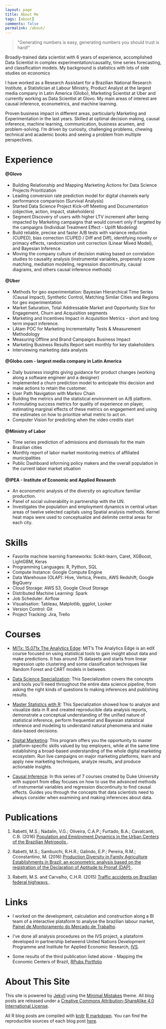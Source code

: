 ```yaml
---
layout: page
title: About Me
tags: [about]
comments: false
permalink: /about/
---
```


> "Generating numbers is easy, generating numbers you should trust is hard!" 

Broadly-trained data scientist with 6 years of experience, accomplished Data Scientist in complex experimentation/causality, time series forecasting, and classification models. My background is statistics with lots of side studies on economics

I have worked as a Research Assistant for a Brazilian National Research Institute, a Statistician at Labour Ministry, Product Analyst at the largest media company in Latin America (Globo), Marketing Scientist at Uber and currently working as Data Scientist at Glovo. My main areas of interest are causal inference, econometrics, and machine learning.

Proven business impact in different areas, particularly Marketing and Experimentation in the last years. Skilled at optimal decision making, causal inference, machine learning, communication, business acumen, and problem-solving. I’m driven by curiosity, challenging problems, chewing technical and academic books and seeing a problem from multiple perspectives.

Experience
============

#### @Glovo

* Building Relationship and Mapping Marketing Actions for Data Science Projects Prioritization
* Leading conversion rate prediction model for digital channels early performance comparison (Survival Analysis)
* Started Data Science Project Kick-off Meeting and Documentation (objective, action, impact, stakeholders)
* Segment Discovery of users with higher LTV increment after being impacted by Marketing campaigns that would convert only if targeted by the campaigns (Individual Treatment Effect - Uplift Modeling)
* Build reliable, precise and faster A/B tests with variance reduction (CUPED), bias correction (CUPED / Diff and Diff), identifying novelty or primacy effects, randomization unit correction (Linear Mixed Model), and Bayesian Inference.
* Moving the company culture of decision making based on correlation studies to causality analysis (instrumental variables, propensity score matching, mediation modeling, regression discontinuity, causal diagrams, and others causal inference methods)

#### @Uber 

* Methods for geo experimentation: Bayesian Hierarchical Time Series (Causal Impact), Synthetic Control, Matching Similar Cities and Regions for geo experimentation
* Market Saturation, Total Addressable Market and Opportunity Size for Engagement, Churn and Acquisition segments
* Marketing and Incentives Impact in Acquisition Metrics - short and long term impact inference.
* LAtam POC for Marketing Incrementality Tests & Measurement Methodology
* Measuring Offline and Brand Campaigns Business Impact
* Marketing Business Results Report sent monthly for key stakeholders
* Interviewing marketing data analysts

#### @Globo.com - largest media company in Latin America

* Daily business insights giving guidance for product changes (working along a software engineer and a designer)
* Implemented a churn prediction model to anticipate this decision and make actions to retain the customer.
* User Path Navigation with Markov Chain
* Building the metrics and the statistical environment on A/B platform.
* Formulating success metrics for quality of experience on player, estimating marginal effects of these metrics on engagement and using the estimates on how to prioritize what metric to act on.
* Computer Vision for predicting when the video credits start 

#### @Ministry of Labor

* Time series prediction of admissions and dismissals for the main Brazilian cities
* Monthly report of labor market monitoring metrics of affiliated municipalities
* Public Dashboard informing policy makers and the overall population in the current labor market situation

#### @IPEA - Institute of Economic and Applied Research

* An econometric analysis of the diversity on agriculture familiar production.
* Panel of social vulnerability in partnership with the UN.
* Investigates the population and employment dynamics in central urban areas of twelve selected capitals using Spatial analysis methods. Kernel heat maps were used to conceptualize and delimite central areas for each city.

Skills
============

* Favorite machine learning frameworks: Scikit-learn, Caret, XGBoost, LightGBM, Keras
* Programming Languages: R, Python, SQL
* Compute Instance: Google Compute Engine
* Data Warehouse (OLAP): Hive, Vertica, Presto, AWS Redshift, Google BigQuery
* Cloud Storage: AWS S3, Google Cloud Storage
* Distributed Machine Learning: Spark
* Job Scheduler: Airflow
* Visualisation: Tableau, Matplotlib, ggplot, Looker
* Version Control: Git
* Project Tracking: Jira, Trello

Courses
============

* [MITx: 15.071x The Analytics Edge](https://www.edx.org/course/analytics-edge-mitx-15-071x-2): MIT’s The Analytics Edge is an edX course focused on using statistical tools to gain insight about data and make predictions. It has around 75 datasets and starts from linear regression upto clustering and some classification techniques like Random Forest and CART models in between.

* [Data Science Specialization](https://www.coursera.org/specializations/jhu-data-science): This Specialization covers the concepts and tools you'll need throughout the entire data science pipeline, from asking the right kinds of questions to making inferences and publishing results.

* [Master Statistics with R](https://www.coursera.org/specializations/statistics): This Specialization showed how to analyze and visualize data in R and created reproducible data analysis reports, demonstrate a conceptual understanding of the unified nature of statistical inference, perform frequentist and Bayesian statistical inference and modeling to understand natural phenomena and make data-based decisions.

* [Digital Marketing](https://in.udacity.com/course/digital-marketing-nanodegree--nd018): This program offers you the opportunity to master platform-specific skills valued by top employers, while at the same time establishing a broad-based understanding of the whole digital marketing ecosystem. Run live campaigns on major marketing platforms, learn and apply new marketing techniques, analyze results, and produce actionable insights.

* [Causal Inference](https://www.datacamp.com/community/open-courses/causal-inference-with-r-instrumental-variables-rdd): In this series of 7 courses created by Duke University with support from eBay focuses on how to use the advanced methods of instrumental variables and regression discontinuity to find causal effects. Guides you through the concepts that data scientists need to always consider when examining and making inferences about data. 



Publications
============

1. Rabetti, M.S.; Nadalin, V.G.; Oliveira, C.A.P.; Furtado, B.A.; Cavalcanti, C.B. (2016) <a href="http://www.ipea.gov.br/portal/index.php?option=com_content&view=article&id=28469&Itemid=406"> Population and Employment Dynamics in the Urban Centers of the Brazilian Metropolis </a>. 

2. Rabetti, M.S.; Sambuichi, R.H.R.; Galindo, E.P.; Pereira, R.M.; Cconstantino, M. (2016) <a href="http://www.ipea.gov.br/portal/index.php?option=com_content&view=article&id=27858"> Production Diversity in Family Agriculture Establishments in Brazil: an econometric analysis based on the registration of the Declaration of Aptitude to Pronaf (DAP) </a>.

3. Rabetti, M.S. and Carvalho, C.H.R. (2015) <a href="http://www.ipea.gov.br/portal/images/stories/PDFs/relatoriopesquisa/150922_relatorio_acidentes_transito.pdf"> Traffic accidents on Brazilian federal highways </a>. 


Links
=====

* I worked on the development, calculation and construction along a BI team of a interactive plataform to analyse the brazilian labour market, [Painel de Monitoramento do Mercado de Trabalho](http://mercadodetrabalho.mte.gov.br/).

* I've done all analysis procedures on the IVS project, a plataform developed in partnership betweend United Nations Development Programme and Institute for Applied Economic Research, [IVS](http://ivs.ipea.gov.br/ivs/en/mapa/).

* Some results of the third publication listed above - Mapping the Economic Centers of Brazil, [RPubs Portfolio](https://rpubs.com/msrabetti/rais_leaflet)


About This Site
=========

This site is powered by [Jekyll](http://jekyllrb.com/) using the [Minimal Mistakes](http://mademistakes.com/minimal-mistakes/) theme. All blog posts are released under a [Creative Commons Attribution-ShareAlike 4.0 International License](http://creativecommons.org/licenses/by-sa/4.0/).

All R blog posts are compiled with [knitr](http://yihui.name/knitr/) [R markdown](http://rmarkdown.rstudio.com/). You can find the reproducible sources of each blog post [here](https://github.com/matheusrabetti/matheusrabetti.github.io/tree/master/_R).

